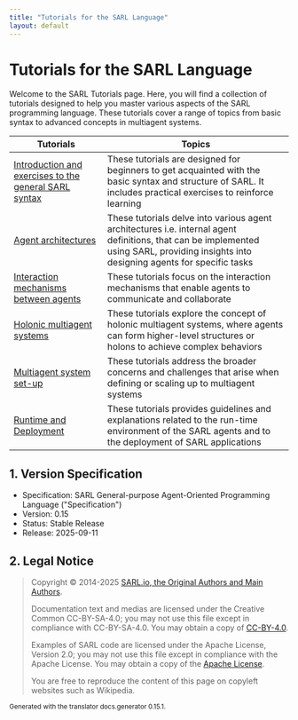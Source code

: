 ```yaml
---
title: "Tutorials for the SARL Language"
layout: default
---
```


# Tutorials for the SARL Language

Welcome to the SARL Tutorials page. Here, you will find a collection of tutorials designed to help you master various aspects of the SARL programming language. These tutorials cover a range of topics from basic syntax to advanced concepts in multiagent systems.

| Tutorials | Topics |
|----------|-------|
| [Introduction and exercises to the general SARL syntax](./basesyntax/index.html) | These tutorials are designed for beginners to get acquainted with the basic syntax and structure of SARL. It includes practical exercises to reinforce learning |
| [Agent architectures](./architectures/index.html) | These tutorials delve into various agent architectures i.e. internal agent definitions, that can be implemented using SARL, providing insights into designing agents for specific tasks |
| [Interaction mechanisms between agents](./interaction/index.html) | These tutorials focus on the interaction mechanisms that enable agents to communicate and collaborate |
| [Holonic multiagent systems](./holons/index.html) | These tutorials explore the concept of holonic multiagent systems, where agents can form higher-level structures or holons to achieve complex behaviors |
| [Multiagent system set-up](./mas/index.html) | These tutorials address the broader concerns and challenges that arise when defining or scaling up to multiagent systems |
| [Runtime and Deployment](./runtime/index.html) | These tutorials provides guidelines and explanations related to the run-time environment of the SARL agents and to the deployment of SARL applications |

## 1. Version Specification

* Specification: SARL General-purpose Agent-Oriented Programming Language ("Specification")
* Version: 0.15
* Status: Stable Release
* Release: 2025-09-11

## 2. Legal Notice

> Copyright &copy; 2014-2025 [SARL.io, the Original Authors and Main Authors](http://www.sarl.io/about/index.html).
>
> Documentation text and medias are licensed under the Creative Common CC-BY-SA-4.0;
> you may not use this file except in compliance with CC-BY-SA-4.0.
> You may obtain a copy of [CC-BY-4.0](https://creativecommons.org/licenses/by-sa/4.0/deed.en).
>
> Examples of SARL code are licensed under the Apache License, Version 2.0;
> you may not use this file except in compliance with the Apache License.
> You may obtain a copy of the [Apache License](http://www.apache.org/licenses/LICENSE-2.0).
>
> You are free to reproduce the content of this page on copyleft websites such as Wikipedia.

<small>Generated with the translator docs.generator 0.15.1.</small>
